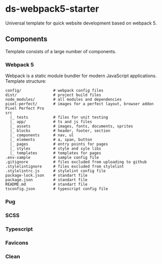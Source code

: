# ds-webpack5-starter
Universal template for quick website development based on webpack 5.

## Components
Template consists of a large number of components.

### Webpack 5
Webpack is a static module bundler for modern JavaScript applications.
Template structure:

```
config/              # webpack config files
dist/                # project build files
node_modules/        # all modules and dependencies
pixel-perfect/       # images for a perfect layout, browser addon Pixel Perfect Pro
src
  |_ tests           # files for unit testing
  |_ app/            # ts and js files
  |_ assets          # images, fonts, documents, sprites
  |_ blocks          # header, footer, section
  |_ components      # nav, ul
  |_ elements        # a, span, button
  |_ pages           # entry points for pages
  |_ styles          # style and syle libs
  |_ templates       # templates for pages
.env-sample          # sample config file
.gitignore           # files excluded from uploading to github
.stylelintignore     # files excluded from stylelint
.stylelintrc.js      # stylelint config file
package-lock.json    # standart file
package.json         # standart file
README.md            # standart file
tsconfig.json        # typescript config file
```

### Pug

### SCSS

### Typescript

### Favicons

### Clean
